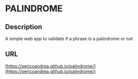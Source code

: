 # PALINDROME

## Description
A simple web app to validate if a phrase is a palindrome or not

## URL
[https://pericoandrea.github.io/palindrome/](https://pericoandrea.github.io/palindrome/)
